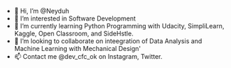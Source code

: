- 👋 Hi, I’m @Neyduh
- 👀 I’m interested in Software Development
- 🌱 I’m currently learning Python Programming with Udacity, SimpliLearn, Kaggle, Open Classroom, and SideHstle.
- 💞️ I’m looking to collaborate on inteegration of Data Analysis and Machine Learning with Mechanical Design'
- 📫 Contact me @dev_cfc_ok on Instagram, Twitter.

<!---
Neyduh/Neyduh is a ✨ special ✨ repository because its `README.md` (this file) appears on your GitHub profile.
You can click the Preview link to take a look at your changes.
--->
